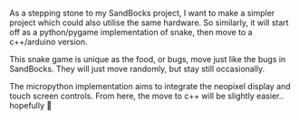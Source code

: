 As a stepping stone to my SandBocks project, I want to make a simpler project which could also utilise the same hardware. So similarly, it will start off as a python/pygame implementation of snake, then move to a c++/arduino version.

This snake game is unique as the food, or bugs, move just like the bugs in SandBocks. They will just move randomly, but stay still occasionally.

The micropython implementation aims to integrate the neopixel display and touch screen controls. From here, the move to c++ will be slightly easier.. hopefully 🤞
